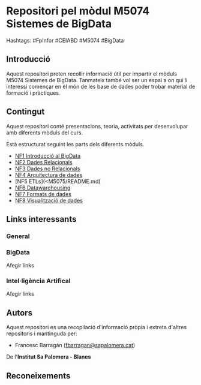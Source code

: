 # Repositori pel mòdul M5074 Sistemes de BigData

Hashtags: #FpInfor #CEIABD  #M5074 #BigData

## Introducció

Aquest repositori preten recollir informació útil per impartir el mòduls  M5074 Sistemes de BigData. Tanmateix també vol ser un espai a on qui li interessi començar en el món de les base de dades poder trobar material de formació i pràctiques.

## Contingut

Aquest repositori conté presentacions, teoria, activitats  per desenvolupar amb diferents mòduls del curs.

Està estructurat seguint les parts dels diferents mòduls.

* [NF1 Introducció al BigData](<M5071/README.md>)
* [NF2 Dades Relacionals](<M5072/README.md>)
* [NF3 Dades no Relacionals](<M5073/README.md>)
* [NF4 Arquitectura de dades](<M5074/README.md>)
* [NF5 ETLs](<M5075/README.md)
* [NF6 Datawarehousing](C088/README.md)
* [NF7 Formats de dades](C088/README.md)
* [NF8 Visualització de dades](C088/README.md)

## Links interessants

### General
  
### BigData

Afegir links

### Intel·ligència Artifical

Afegir links

## Autors

Aquest repositori es una recopilació d'informació pròpia i extreta d'altres repositoris i mantinguda per:

* Francesc Barragán (<fbarragan@sapalomera.cat>)

De l'**Institut Sa Palomera - Blanes**

## Reconeixements

